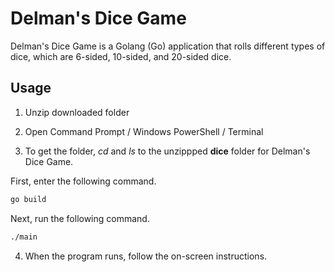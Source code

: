 # Delman's Dice Game

Delman's Dice Game is a Golang (Go) application that rolls different types of dice, which are 6-sided, 10-sided, and 20-sided dice.

## Usage

1. Unzip downloaded folder

2. Open Command Prompt / Windows PowerShell / Terminal

3. To get the folder, *cd* and *ls* to the unzippped **dice** folder for Delman's Dice Game.

First, enter the following command.
``` bash
go build 
```
Next, run the following command.
``` bash
./main
```

4. When the program runs, follow the on-screen instructions.

